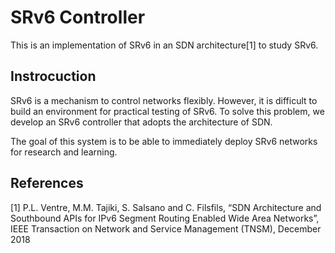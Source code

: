 # SRv6 Controller

This is an implementation of SRv6 in an SDN architecture[1] to study SRv6.

## Instrocuction
SRv6 is a mechanism to control networks flexibly.
However, it is difficult to build an environment for practical testing of SRv6.
To solve this problem, we develop an SRv6 controller that adopts the architecture of SDN.

The goal of this system is to be able to immediately deploy SRv6 networks for research and learning.

## References
[1] P.L. Ventre, M.M. Tajiki, S. Salsano and C. Filsfils, “SDN Architecture and Southbound APIs for IPv6 Segment Routing Enabled Wide Area Networks”, IEEE Transaction on Network and Service Management (TNSM), December 2018


